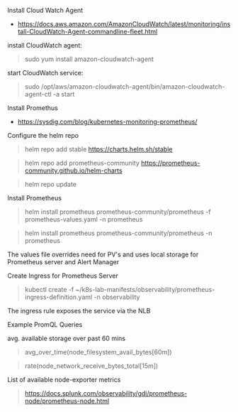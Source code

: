 Install Cloud Watch Agent
- https://docs.aws.amazon.com/AmazonCloudWatch/latest/monitoring/install-CloudWatch-Agent-commandline-fleet.html

install CloudWatch agent:
> sudo yum install amazon-cloudwatch-agent

start CloudWatch service:
> sudo /opt/aws/amazon-cloudwatch-agent/bin/amazon-cloudwatch-agent-ctl -a start

Install Promethus
- https://sysdig.com/blog/kubernetes-monitoring-prometheus/

Configure the helm repo
> helm repo add stable https://charts.helm.sh/stable

> helm repo add prometheus-community https://prometheus-community.github.io/helm-charts

> helm repo update

Install Prometheus

> helm install prometheus prometheus-community/prometheus -f prometheus-values.yaml -n prometheus

> helm install prometheus prometheus-community/prometheus -n prometheus

The values file overrides need for PV's and uses local storage for Prometheus server and Alert Manager

Create Ingress for Prometheus Server
> kubectl create -f ~/k8s-lab-manifests/observability/prometheus-ingress-definition.yaml -n observability

The ingress rule exposes the service via the NLB

Example PromQL Queries

avg. available storage over past 60 mins
> avg_over_time(node_filesystem_avail_bytes[60m])

> rate(node_network_receive_bytes_total[15m])

List of available node-exporter metrics
> https://docs.splunk.com/observability/gdi/prometheus-node/prometheus-node.html